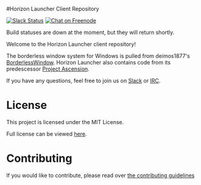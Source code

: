 #Horizon Launcher Client Repository

[![Slack Status](http://slack.launchhorizon.com/badge.svg)](http://slack.launchhorizon.com)
[![Chat on Freenode](https://img.shields.io/badge/chat-on%20freenode-blue.svg?style=flat)](https://kiwiirc.com/client/chat.freenode.net/#horizonlauncher)

Build statuses are down at the moment, but they will return shortly.

Welcome to the Horizon Launcher client repository!

The borderless window system for Windows is pulled from deimos1877's [BorderlessWindow](http://github.com/deimos1877/BorderlessWindow). Horizon Launcher also contains code from its predescessor [Project Ascension](https://github.com/Proj-Ascension).

If you have any questions, feel free to join us on [Slack](http://slack.launchhorizon.com) or [IRC](https://kiwiirc.com/client/chat.freenode.net/#horizonlauncher).

# License
This project is licensed under the MIT License.

Full license can be viewed [here](LICENSE).

# Contributing
If you would like to contribute, please read over [the contributing guidelines](CONTRIBUTING.md)
